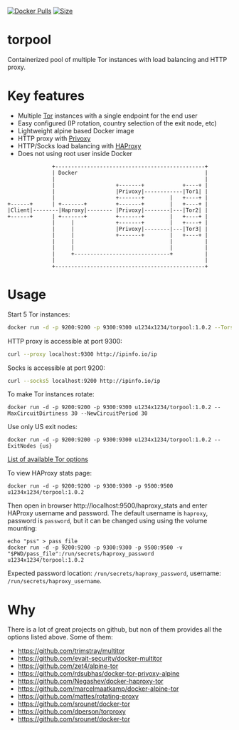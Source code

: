 [![Docker Pulls](https://img.shields.io/docker/cloud/build/u1234x1234/torpool.svg?style=flat-square)](https://hub.docker.com/r/u1234x1234/torpool/)
[![Size](https://images.microbadger.com/badges/image/u1234x1234/torpool.svg)](https://hub.docker.com/r/u1234x1234/torpool/)

# torpool

Containerized pool of multiple Tor instances with load balancing and HTTP proxy.

# Key features

* Multiple [Tor](https://www.torproject.org/) instances with a single endpoint for the end user
* Easy configured (IP rotation, country selection of the exit node, etc)
* Lightweight alpine based Docker image
* HTTP proxy with [Privoxy](https://www.privoxy.org/)
* HTTP/Socks load balancing with [HAProxy](http://www.haproxy.org/)
* Does not using root user inside Docker

```
              +-----------------------------------------------+           
              | Docker                                        |           
              |                                               |           
              |                   +-------+            +----+ |           
              |                   |Privoxy|------------|Tor1| |           
              |                   +-------+        |   +----+ |           
+------+      | +-------+         +-------+        |   +----+ |           
|Client|--------|Haproxy|-------- |Privoxy|--------|---|Tor2| |           
+------+      | +-------+         +-------+        |   +----+ |           
              |     |             +-------+        |   +----+ |           
              |     |             |Privoxy|--------|---|Tor3| |           
              |     |             +-------+        |   +----+ |           
              |     |                              |          |           
              |     |                              |          |           
              |     +------------------------------+          |           
              |                                               |           
              +-----------------------------------------------+           
```

# Usage

Start 5 Tor instances:
```bash
docker run -d -p 9200:9200 -p 9300:9300 u1234x1234/torpool:1.0.2 --Tors=5
```

HTTP proxy is accessible at port 9300:
```bash
curl --proxy localhost:9300 http://ipinfo.io/ip
```

Socks is accessible at port 9200: 
```bash
curl --socks5 localhost:9200 http://ipinfo.io/ip
```

To make Tor instances rotate:
```
docker run -d -p 9200:9200 -p 9300:9300 u1234x1234/torpool:1.0.2 --MaxCircuitDirtiness 30 --NewCircuitPeriod 30
```

Use only US exit nodes:
```
docker run -d -p 9200:9200 -p 9300:9300 u1234x1234/torpool:1.0.2 --ExitNodes {us}
```

[List of available Tor options](https://www.torproject.org/docs/tor-manual.html.en)

To view HAProxy stats page:
```
docker run -d -p 9200:9200 -p 9300:9300 -p 9500:9500 u1234x1234/torpool:1.0.2
```
Then open in browser http://localhost:9500/haproxy_stats and enter HAProxy username and password. The default username is `haproxy`, password is `password`, but it can be changed using using the volume mounting:
```
echo "pss" > pass_file
docker run -d -p 9200:9200 -p 9300:9300 -p 9500:9500 -v "$PWD/pass_file":/run/secrets/haproxy_password u1234x1234/torpool:1.0.2
```
Expected password location: `/run/secrets/haproxy_password`, username: `/run/secrets/haproxy_username`.

# Why

There is a lot of great projects on github, but non of them provides all the options listed above. Some of them:

* https://github.com/trimstray/multitor
* https://github.com/evait-security/docker-multitor
* https://github.com/zet4/alpine-tor
* https://github.com/rdsubhas/docker-tor-privoxy-alpine
* https://github.com/Negashev/docker-haproxy-tor
* https://github.com/marcelmaatkamp/docker-alpine-tor
* https://github.com/mattes/rotating-proxy
* https://github.com/srounet/docker-tor
* https://github.com/dperson/torproxy
* https://github.com/srounet/docker-tor
